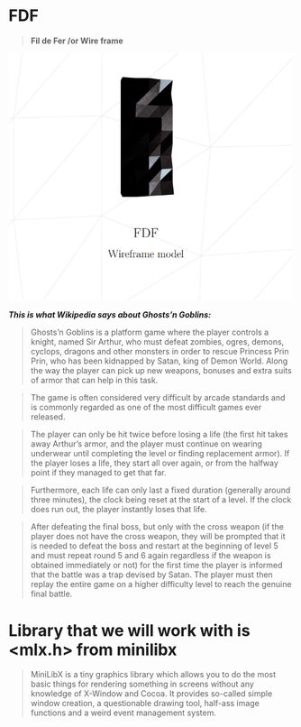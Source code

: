 # FDF
>**Fil de Fer /or Wire frame**
<img src="Screenshot from 2023-01-31 14-40-57.png">

***This is what Wikipedia says about Ghosts’n Goblins:***

>Ghosts’n Goblins is a platform game where the player controls a knight, named Sir Arthur, who must defeat zombies, ogres, demons, cyclops, dragons and other monsters in order to rescue Princess Prin Prin, who has been kidnapped by Satan, king of Demon World. Along the way the player can pick up new weapons, bonuses and extra suits of armor that can help in this task.

>The game is often considered very difficult by arcade standards and is commonly regarded as one of the most difficult games ever released. 

>The player can only be hit twice before losing a life (the first hit takes away Arthur’s armor, and the player must continue on wearing underwear until completing the level or finding replacement armor). If the player loses a life, they start all over again, or from the halfway point if they managed to get that far.

>Furthermore, each life can only last a fixed duration (generally around three minutes), the clock being reset at the start of a level. If the clock does run out, the player instantly loses that life.

>After defeating the final boss, but only with the cross weapon (if the player does not have the cross weapon, they will be prompted that it is needed to defeat the boss and restart at the beginning of level 5 and must repeat round 5 and 6 again regardless if the weapon is obtained immediately or not) for the first time the player is informed that the battle was a trap devised by Satan. The player must then replay the entire game on a higher difficulty level to reach the genuine final battle.

# **Library that we will work with is <mlx.h> from minilibx** 
>MiniLibX is a tiny graphics library which allows you to do the most basic things for rendering something in screens without any knowledge of X-Window and Cocoa. It provides so-called simple window creation, a questionable drawing tool, half-ass image functions and a weird event management system.

